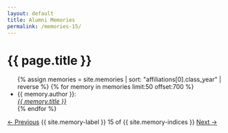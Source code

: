 ```yaml
---
layout: default
title: Alumni Memories
permalink: /memories-15/
---
```


<h1>{{ page.title }}</h1>

<ul>
  {% assign memories = site.memories | sort: "affiliations[0].class_year" | reverse %}
  {% for memory in memories limit:50 offset:700 %}
    <li>
      {{ memory.author }}:<br><a href="{{ memory.url }}"><i>{{ memory.title }}</i></a>
    </li>
  {% endfor %}
</ul>

<nav class="memory-nav">
  <a href="/memories-14/" class="pill-nav prev">&larr; Previous</a>
  <span>{{ site.memory-label }} 15 of {{ site.memory-indices }}</span>
  <a href="/memories-16/" class="pill-nav next">Next &rarr;</a>
</nav>
